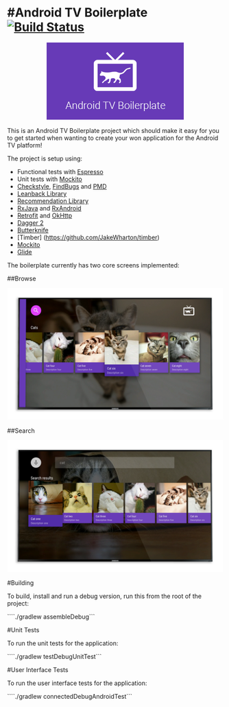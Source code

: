 #Android TV Boilerplate
[![Build Status](https://travis-ci.org/hitherejoe/Vineyard.svg?branch=master)](https://travis-ci.org/hitherejoe/AndroidTvBoilerplate)
=======================

<p align="center">
    <img src="images/web_banner.png" alt="Loading Card"/>
</p>

This is an Android TV Boilerplate project which should make it easy for you to get started when
wanting to create your won application for the Android TV platform!

The project is setup using:

- Functional tests with [Espresso](http://google.github.io/android-testing-support-library/docs/espresso)
- Unit tests with [Mockito](http://mockito.org/)
- [Checkstyle](http://checkstyle.sourceforge.net/), [FindBugs](http://findbugs.sourceforge.net/) and [PMD](https://pmd.github.io/)
- [Leanback Library](http://developer.android.com/tools/support-library/features.html#v17-leanback)
- [Recommendation Library](http://developer.android.com/tools/support-library/features.html#recommendation)
- [RxJava](https://github.com/ReactiveX/RxJava) and [RxAndroid](https://github.com/ReactiveX/RxAndroid)
- [Retrofit](http://square.github.io/retrofit/) and [OkHttp](https://github.com/square/okhttp)
- [Dagger 2](http://google.github.io/dagger/)
- [Butterknife](https://github.com/JakeWharton/butterknife)
- [Timber] (https://github.com/JakeWharton/timber)
- [Mockito](http://mockito.org/)
- [Glide](https://github.com/bumptech/glide)

The boilerplate currently has two core screens implemented:

##Browse

<p align="center">
    <img src="images/browse_fragment.png" alt="Loading Card"/>
</p>

##Search
<p align="center">
    <img src="images/search_fragment.png" alt="Loading Card"/>
</p>

#Building

To build, install and run a debug version, run this from the root of the project:

````./gradlew assembleDebug```

#Unit Tests

To run the unit tests for the application:

````./gradlew testDebugUnitTest```

#User Interface Tests

To run the user interface tests for the application:

````./gradlew connectedDebugAndroidTest```
